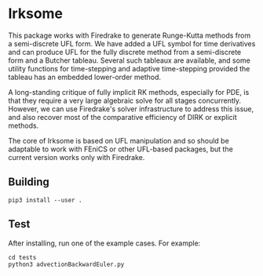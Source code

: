 # Irksome

This package works with Firedrake to generate Runge-Kutta methods from a semi-discrete UFL form.  We have added a UFL symbol for time derivatives and can produce UFL for the fully discrete method from a semi-discrete form and a Butcher tableau.  Several such tableaux are available, and some utility functions for time-stepping and adaptive time-stepping provided the tableau has an embedded lower-order method.

A long-standing critique of fully implicit RK methods, especially for PDE, is that they require a very large algebraic solve for all stages concurrently.  However, we can use Firedrake's solver infrastructure to address this issue, and also recover most of the comparative efficiency of DIRK or explicit methods.

The core of Irksome is based on UFL manipulation and so should be adaptable to work with FEniCS or other UFL-based packages, but the current version works only with Firedrake.

## Building

`pip3 install --user .`

## Test

After installing, run one of the example cases. For example:

```
cd tests
python3 advectionBackwardEuler.py
```
